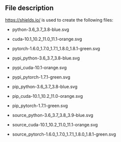 
## File description

<https://shields.io/> is used to create the following files:

- python-3.6_3.7_3.8-blue.svg
- cuda-10.1_10.2_11.0_11.1-orange.svg
- pytorch-1.6.0_1.7.0_1.7.1_1.8.0_1.8.1-green.svg

- pypi_python-3.6_3.7_3.8-blue.svg
- pypi_cuda-10.1-orange.svg
- pypi_pytorch-1.7.1-green.svg

- pip_python-3.6_3.7_3.8-blue.svg
- pip_cuda-10.1_10.2_11.0-orange.svg
- pip_pytorch-1.7.1-green.svg

- source_python-3.6_3.7_3.8_3.9-blue.svg
- source_cuda-10.1_10.2_11.0_11.1-orange.svg
- source_pytorch-1.6.0_1.7.0_1.7.1_1.8.0_1.8.1-green.svg
